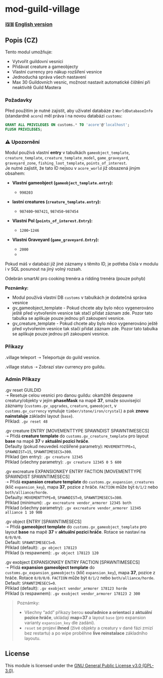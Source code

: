 # mod-guild-village 

### 🇬🇧 [English version](README_EN.md)

## Popis (CZ)  
Tento modul umožňuje:  
- Vytvořit guildovní vesnici  
- Přidávat creature a gameobjecty  
- Vlastní currency pro nákup rozšíření vesnice 
- Jednoduchá správa všech nastavení
- Max 30 Guildovních vesnic, možnost nastavit automatické čištění při neaktivitě Guild Mastera

### Požadavky  
Před použitím je nutné zajistit, aby uživatel databáze z `WorldDatabaseInfo` (standardně `acore`) měl práva i na novou databázi `customs`:  

```sql
GRANT ALL PRIVILEGES ON customs.* TO 'acore'@'localhost';
FLUSH PRIVILEGES;
```

### ⚠️ Upozornění
Modul používá vlastní **entry** v tabulkách `gameobject_template`, `creature_template`, `creature_template_model`, `game_graveyard`, `graveyard_zone`, `fishing_loot_template`, `points_of_interest`.  
Je nutné zajistit, že tato ID nejsou v `acore_world` již obsazená jiným obsahem:

- **Vlastní gameobject (`gameobject_template.entry`):**
  - `990203`

- **lastní creatures (`creature_template.entry`):**
  - `987400`-`987421`, `987450`-`987454`

- **Vlastni PoI (`points_of_interest.Entry`):**
  - `1200`-`1246`
 
- **Vlastni Graveyard (`game_graveyard.Entry`):**
  - `2000`
  - 
Pokud máš v databázi již jiné záznamy s těmito ID, je potřeba čísla v modulu i v SQL posunout na jiný volný rozsah.

Odebrán smartAI pro cooking trenéra a ridding trenéra (pouze pohyb)

**Poznámky:**
- Modul používá vlastní DB `customs` v tabulkách je dodatečná správa vesnice
- gv_gameobject_template - Pokud chcete aby bylo něco vygenerováno ještě před vytvořením vesnice tak stačí přidat záznam zde. Pozor tato tabulka se aplikuje pouze jednou při zakoupení vesnice.
- gv_creature_template - Pokud chcete aby bylo něco vygenerováno ještě před vytvořením vesnice tak stačí přidat záznam zde. Pozor tato tabulka se aplikuje pouze jednou při zakoupení vesnice.

### Příkazy
.village teleport
➝ Teleportuje do guild vesnice.

.village status
➝ Zobrazí stav currency pro guildu.

### Admin Příkazy

.gv reset GUILDID  
➝ Resetuje celou vesnici pro danou guildu: okamžitě despawne creatury/objekty v jejím **phaseMask** na mapě **37**, smaže související záznamy (`customs.gv_upgrades`, `creature`, `gameobject`, v `customs.gv_currency` vynuluje `timber/stone/iron/crystal`) a pak **znovu nainstaluje** základní layout (`base`).  
Příklad: `.gv reset 48`

.gv creature ENTRY [MOVEMENTTYPE SPAWNDIST SPAWNTIMESECS]  
➝ Přidá **creature template** do `customs.gv_creature_template` pro layout **base** na mapě **37** v **aktuální pozici hráče**.  
Defaulty (pokud neuvedeš rozšířené parametry): `MOVEMENTTYPE=1`, `SPAWNDIST=15`, `SPAWNTIMESECS=300`.  
Příklad (jen entry): `.gv creature 12345`  
Příklad (všechny parametry): `.gv creature 12345 0 5 600`

.gv excreature EXPANSIONKEY ENTRY FACTION [MOVEMENTTYPE SPAWNDIST SPAWNTIMESECS]  
➝ Přidá **expansion creature template** do `customs.gv_expansion_creatures` (klíč `expansion_key`), mapa **37**, pozice z hráče. `FACTION` může být `0/1/2` nebo `both/alliance/horde`.  
Defaulty: `MOVEMENTTYPE=0`, `SPAWNDIST=0`, `SPAWNTIMESECS=300`.  
Příklad (minimum): `.gv excreature vendor_armorer 12345 both`  
Příklad (všechny parametry): `.gv excreature vendor_armorer 12345 alliance 1 10 900`

.gv object ENTRY [SPAWNTIMESECS]  
➝ Přidá **gameobject template** do `customs.gv_gameobject_template` pro layout **base** na mapě **37** v **aktuální pozici hráče**. Rotace se nastaví na `0/0/0/0`.  
Default: `SPAWNTIMESECS=0`.  
Příklad (default): `.gv object 178123`  
Příklad (s respawnem): `.gv object 178123 120`

.gv exobject EXPANSIONKEY ENTRY FACTION [SPAWNTIMESECS]  
➝ Přidá **expansion gameobject template** do `customs.gv_expansion_gameobjects` (klíč `expansion_key`), mapa **37**, pozice z hráče. Rotace `0/0/0/0`. `FACTION` může být `0/1/2` nebo `both/alliance/horde`.  
Default: `SPAWNTIMESECS=0`.  
Příklad (default): `.gv exobject vendor_armorer 178123 horde`  
Příklad (s respawnem): `.gv exobject vendor_armorer 178123 2 300`

> Poznámky:
> - Všechny “add” příkazy berou **souřadnice a orientaci z aktuální pozice hráče**, ukládají **map=37** a layout `base` (pro expansion varianty `expansion_key` dle zadání).
> - `reset` se projeví **ihned** (živé objekty a creatury v dané fázi zmizí bez restartu) a po wipe proběhne **live reinstalace** základního layoutu.

## License
This module is licensed under the [GNU General Public License v3.0 (GPL-3.0)](LICENSE).


